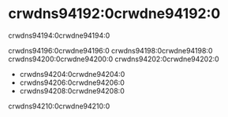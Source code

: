 # crwdns94192:0crwdne94192:0

<p class="description">crwdns94194:0crwdne94194:0</p>

crwdns94196:0crwdne94196:0 crwdns94198:0crwdne94198:0 crwdns94200:0crwdne94200:0 crwdns94202:0crwdne94202:0

- crwdns94204:0crwdne94204:0
- crwdns94206:0crwdne94206:0
- crwdns94208:0crwdne94208:0

crwdns94210:0crwdne94210:0